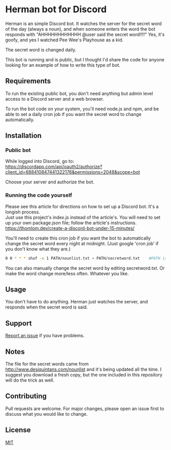 # Herman bot for Discord

Herman is an simple Discord bot.  It watches the server for the secret word of the day (always a noun), 
and when someone enters the word the bot responds with "AHHHHHHHHHHHH @user said the secret word!!!!"  Yes, it's goofy, 
and yes I watched Pee Wee's Playhouse as a kid.  

The secret word is changed daily.

This bot is running and is public, but I thought I'd share the code for anyone looking for an example of how to write this type of bot.


## Requirements

To run the existing public bot, you don't need anything but admin level access to a Discord server and a web browser.

To run the bot code on your system, you'll need node.js and npm, and be able to set a daily cron job if you want the secret
word to change automatically.


## Installation

### Public bot 
While logged into Discord, go to: 
https://discordapp.com/api/oauth2/authorize?client_id=688410847441322176&permissions=2048&scope=bot

Choose your server and authorize the bot.

### Running the code yourself

Please see this article for directions on how to set up a Discord bot.  It's a longish process.  
Just use this project's index.js instead of the article's.  You will need to set up your own package.json
file; follow the article's instructions.
https://thomlom.dev/create-a-discord-bot-under-15-minutes/

You'll need to create this cron job if you want the bot to automatically change the secret word every night at midnight.
(Just google 'cron job' if you don't know what they are.)

```bash
0 0 * * * shuf -n 1 PATH/nounlist.txt > PATH/secretword.txt    #PATH is the absolute path to the files
```

You can also manually change the secret word by editing secretword.txt.  Or make the word change more/less often.  Whatever you like.


## Usage

You don't have to do anything.  Herman just watches the server, and responds when the secret word is said.


## Support

[Report an issue](https://github.com/glosborne/) if you have problems.


## Notes

The file for the secret words came from http://www.desiquintans.com/nounlist and it's being updated all the time. I suggest
you download a fresh copy, but the one included in this repository will do the trick as well.


## Contributing

Pull requests are welcome. For major changes, please open an issue first to discuss what you would like to change.


## License
[MIT](https://choosealicense.com/licenses/mit/)